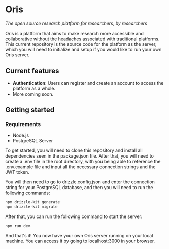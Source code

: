 # Oris
*The open source research platform for researchers, by researchers*

Oris is a platform that aims to make research more accessible and collaborative without the headaches associated with traditional platforms. This current repository is the source code for the platform as the server, which you will need to initialize and setup if you would like to run your own Oris server.

## Current features
- **Authentication**: Users can register and create an account to access the platform as a whole.
- More coming soon.

## Getting started

### Requirements
- Node.js
- PostgreSQL Server

To get started, you will need to clone this repository and install all dependencies seen in the package.json file. After that, you will need to create a .env file in the root directory, with you being able to reference the .env.example file and input all the necessary connection strings and the JWT token.

You will then need to go to drizzle.config.json and enter the connection string for your PostgreSQL database, and then you will need to run the following commands:

```bash
npm drizzle-kit generate
npm drizzle-kit migrate
```

After that, you can run the following command to start the server:

```bash
npm run dev
```

And that's it! You now have your own Oris server running on your local machine. You can access it by going to localhost:3000 in your browser.